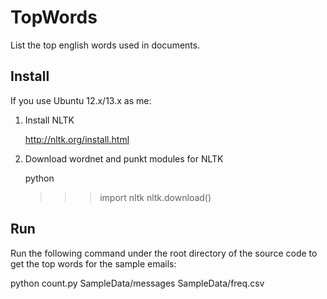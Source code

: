 TopWords
========

List the top english words used in documents.

## Install ##

If you use Ubuntu 12.x/13.x as me:

1) Install NLTK

   http://nltk.org/install.html

2) Download wordnet and punkt modules for NLTK

    python
    >>>import nltk
    >>>nltk.download()
 
## Run ##

Run the following command under the root directory of the source code to get the top words for the sample emails:

 python count.py SampleData/messages SampleData/freq.csv

